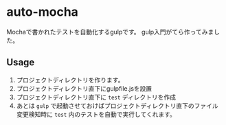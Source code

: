# auto-mocha
Mochaで書かれたテストを自動化するgulpです。
gulp入門がてら作ってみました。

## Usage
1. プロジェクトディレクトリを作ります。
1. プロジェクトディレクトリ直下にgulpfile.jsを設置
1. プロジェクトディレクトリ直下に `test` ディレクトリを作成
1. あとは `gulp` で起動させておけばプロジェクトディレクトリ直下のファイル変更検知時に `test` 内のテストを自動で実行してくれます。
